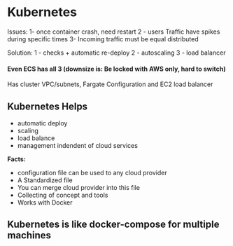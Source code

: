 
# Kubernetes

Issues:
1- once container crash, need restart
2 - users Traffic have spikes during specific times
3- Incoming traffic must be equal distributed

Solution:
1 - checks + automatic re-deploy
2 - autoscaling
3 - load balancer


#### Even ECS has all 3 (downsize is: Be locked with AWS only, hard to switch)
Has cluster VPC/subnets, Fargate Configuration and EC2 load balancer


## Kubernetes Helps
- automatic deploy
- scaling 
- load balance
- management indendent of cloud services


__Facts:__
- configuration file can be used to any cloud provider
- A Standardized file
- You can merge cloud provider into this file
- Collecting of concept and tools
- Works with Docker

## Kubernetes is like docker-compose for multiple machines


